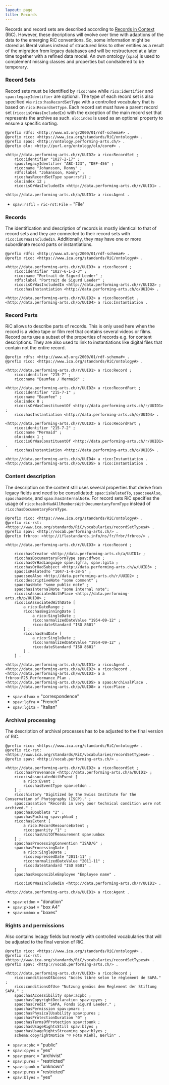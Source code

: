 ```yaml
---
layout: page
title: Records
---
```


Records and record sets are described according to [Records in Context](https://www.ica.org/en/egad-ric-conceptual-model "Records in Context") (RiC). However, these decriptions will evolve over time with adaptions of the data to the emerging RiC conventions. So, some information might be stored as literal values instead of structured links to other entities as a result of the migration from legacy databases and will be restructured at a later time together with a refined data model. An own ontology (`spao`) is used to complement missing classes and properties but condsidered to be temporary.

### Record Sets <a id="recordsets"></a>

Record sets must be identified by `rico:name` while `rico:identifier` and `spao:legacyIdentifier` are optional. The type of each record set is also specified via `rico:hasRecordSetType` with a controlled vocabulary that is based on `rico:RecordSetType`. Each record set must have a parent record set (`rico:isOrWasIncludedIn`) with the exception of the main record set that represents the archive as such. `olo:index` is used as an optional property to ensure a specific sorting.

```ttl
@prefix rdfs: <http://www.w3.org/2000/01/rdf-schema#> .
@prefix rico: <https://www.ica.org/standards/RiC/ontology#> .
@prefix spao: <http://ontology.performing-arts.ch/> .
@prefix olo: <http://purl.org/ontology/olo/core#> .

<http://data.performing-arts.ch/r/UUID2> a rico:RecordSet ;
    rico:identifier "1027-2-17" ;
    spao:legacyIdentifier "ABC-123", "DEF-456" ;
    rico:name "Johansson, Ronny" ;
    rdfs:label "Johansson, Ronny" ;
    rico:hasRecordSetType spav:rsfil ;
    olo:index 12 ;
    rico:isOrWasIncludedIn <http://data.performing-arts.ch/r/UUID1> .

<http://data.performing-arts.ch/a/UUID1> a rico:Agent .

```

* `spav:rsfil` = `ric-rst:File` = "File"


### Records <a id="records"></a>

The identification and description of records is mostly identical to that of record sets and they are connected to their record sets with `rico:isOrWasIncludedIn`. Additionally, they may have one or more subordinate record parts or instantiations.

```ttl
@prefix rdfs: <http://www.w3.org/2000/01/rdf-schema#> .
@prefix rico: <https://www.ica.org/standards/RiC/ontology#> .

<http://data.performing-arts.ch/r/UUID3> a rico:Record ;
    rico:identifier "1027-6-1-2-3" ;
    rico:name "Portrait de Sigurd Leeder" ;
    rdfs:label "Portrait de Sigurd Leeder" ;
    rico:isOrWasIncludedIn <http://data.performing-arts.ch/r/UUID2> ;
    rico:hasInstantiation <http://data.performing-arts.ch/o/UUID4> .

<http://data.performing-arts.ch/r/UUID2> a rico:RecordSet .
<http://data.performing-arts.ch/o/UUID4> a rico:Instantiation .

```

### Record Parts <a id="record-parts"></a>

RiC allows to describe parts of records. This is only used here when the record is a video tape or film reel that contains several videos or films. Record parts use a subset of the properties of records e.g. for content descriptions. They are also used to link to instantiations like digital files that contain not the entire record.

```ttl
@prefix rdfs: <http://www.w3.org/2000/01/rdf-schema#> .
@prefix rico: <https://www.ica.org/standards/RiC/ontology#> .

<http://data.performing-arts.ch/r/UUID1> a rico:Record ;
    rico:identifier "215-7" ;
    rico:name "Baumfee / Mermaid" ;

<http://data.performing-arts.ch/r/UUID2> a rico:RecordPart ;
    rico:identifier "215-7-1" ;
    rico:name "Baumfee" ;
    olo:index 0 ;
    rico:isOrWasConstituentOf <http://data.performing-arts.ch/r/UUID1> ;
    rico:hasInstantiation <http://data.performing-arts.ch/o/UUID4> .

<http://data.performing-arts.ch/r/UUID3> a rico:RecordPart ;
    rico:identifier "215-7-2" ;
    rico:name "Mermaid" ;
    olo:index 1 ;
    rico:isOrWasConstituentOf <http://data.performing-arts.ch/r/UUID1> .
    rico:hasInstantiation <http://data.performing-arts.ch/o/UUID5> .

<http://data.performing-arts.ch/o/UUID4> a rico:Instantiation .
<http://data.performing-arts.ch/o/UUID5> a rico:Instantiation .

```

### Content description <a id="content-description"></a>

The description on the content still uses several properties that derive from legacy fields and need to be consolidated: `spao:isRelatedTo`, `spao:seeAlso`, `spao:hasNote`, and `spao:hasInternalNote`. For record sets RiC specifies the usage of `rico:hasOrHadAllMembersWithDocumentaryFormType` instead of `rico:hasDocumentaryFormType`.

```ttl
@prefix rico: <https://www.ica.org/standards/RiC/ontology#> .
@prefix ric-rst: <https://www.ica.org/standards/RiC/vocabularies/recordSetTypes#> .
@prefix spav: <http://vocab.performing-arts.ch/> .
@prefix frbroo: <http://iflastandards.info/ns/fr/frbr/frbroo/> .

<http://data.performing-arts.ch/r/UUID3> a rico:Record ;

    rico:hasCreator <http://data.performing-arts.ch/a/UUID1> ;
    rico:hasDocumentaryFormType spav:dfwox ;
    rico:hasOrHadLanguage spav:lgfra, spav:lgita ;
    rico:hasOrHadSubject <http://data.performing-arts.ch/w/UUID3> ;
    spao:isRelatedTo "1047-1-4-38-5" ;
    spao:seeAlso <http://data.performing-arts.ch/r/UUID2> ;
    rico:descriptiveNote "some comment" ;
    spao:hasNote "some public note" ;
    spao:hasInternalNote "some internal note";
    rico:isAssociatedWithPlace <http://data.performing-arts.ch/p/UUID8> ;
    rico:isAssociatedWithDate [
    	a rico:DateRange ;
    	rico:hasBeginningDate [
            a rico:SingleDate ;
            rico:normalizedDateValue "1954-09-12" ;
            rico:dateStandard "ISO 8601" 
        ] ;
    	rico:hasEndDate [
            a rico:SingleDate ;
            rico:normalizedDateValue "1954-09-12" ;
            rico:dateStandard "ISO 8601" 
        ] .
    ] .

<http://data.performing-arts.ch/a/UUID1> a rico:Agent .
<http://data.performing-arts.ch/a/UUID2> a rico:Record .
<http://data.performing-arts.ch/w/UUID3> a a frbroo:F25_Performance_Plan .
<http://data.performing-arts.ch/p/UUID5> a spao:ArchivalPlace .
<http://data.performing-arts.ch/p/UUID8> a rico:Place .

```

* `spav:dfwox` = "correspondence"
* `spav:lgfra` = "French"
* `spav:lgita` = "Italian"



### Archival processing <a id="archival-processing"></a>

The description of archival processes has to be adjusted to the final version of RiC.

```ttl
@prefix rico: <https://www.ica.org/standards/RiC/ontology#> .
@prefix ric-rst: <https://www.ica.org/standards/RiC/vocabularies/recordSetTypes#> .
@prefix spav: <http://vocab.performing-arts.ch/> .

<http://data.performing-arts.ch/r/UUID2> a rico:RecordSet ;
    rico:hasProvenance <http://data.performing-arts.ch/a/UUID1> ;
    rico:isAssociatedWithEvent [
    	a rico:Event ;
    	rico:hasEventType spav:etdon .
    ] ;
    rico:history "Digitized by the Swiss Institute for the Conservation of Photography (ISCP)." ;
    spao:cassation "Records in very poor technical condition were not archived." ;
    spao:hasDoublets "2" ;
    spao:hasPacking spav:pkba4 ;
    rico:hasExtent [
        a rico:RecordResourceExtent ;
        rico:quantity "1" ;
        rico:hasUnitOfMeasurement spav:umbox 
    ] ;
    spao:hasProcessingConvention "ISAD/G" ;
    spao:hasProcessingDate [
        a rico:SingleDate ;
        rico:expressedDate "2011-11" ;
        rico:normalizedDateValue "2011-11" ;
        rico:dateStandard "ISO 8601" .
    ]
    spao:hasResponsibleEmployee "Employee name" .

    rico:isOrWasIncludedIn <http://data.performing-arts.ch/r/UUID1> .

<http://data.performing-arts.ch/a/UUID1> a rico:Agent .

```

* `spav:etdon` = "donation"
* `spav:pkba4` = "box A4"
* `spav:umbox` = "boxes"


### Rights and permissions <a id="rights-permissions"></a>

Also contains lecagy fields but mostly with controlled vocabularies that will be adjusted to the final version of RiC.

```ttl
@prefix rico: <https://www.ica.org/standards/RiC/ontology#> .
@prefix ric-rst: <https://www.ica.org/standards/RiC/vocabularies/recordSetTypes#> .
@prefix spav: <http://vocab.performing-arts.ch/> .

<http://data.performing-arts.ch/r/UUID3> a rico:Record ;
    rico:conditionsOfAccess "Accès libre selon le règlement de SAPA." ;
    rico:conditionsOfUse "Nutzung gemäss dem Reglement der Stiftung SAPA." ;
    spao:hasAccessibility spav:acpbc ;
    spao:hasCopyrightDeclaration spav:cpyes ;
    spao:hasCredit "SAPA, Fonds Sigurd Leeder." ;
    spao:hasPermission spav:pmarc ;
    spao:hasPhysicalUsability spav:pures ;
    spao:hasProtectionDuration "0" ;
    spao:hasTermsOfProtection spav:tpunk ;
    spao:hasUsageRightsStill spav:blyes ;
    spao:hasUsageRightsStreaming spav:blyes ;
    schema:copyrightNotice "© Foto Kiehl, Berlin" .

```

* `spav:acpbc` = "public"
* `spav:cpyes` = "yes"
* `spav:pmarc` = "archivist"
* `spav:pures` = "restricted"
* `spav:tpunk` = "unknown"
* `spav:pures` = "restricted"
* `spav:blyes` = "yes"

